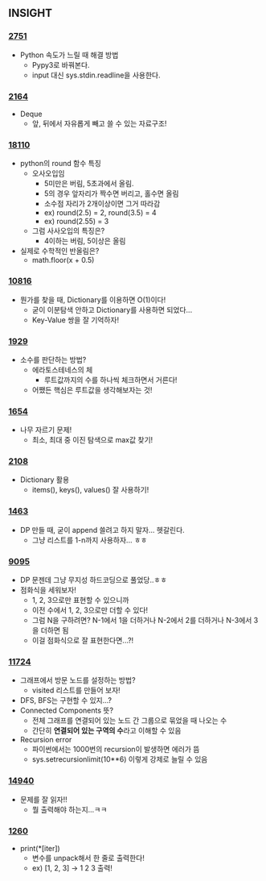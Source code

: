 ## INSIGHT
### [2751](https://github.com/lxxhanx/study/blob/main/codetest/boj/2_silver/2751.py)
- Python 속도가 느릴 때 해결 방법
    - Pypy3로 바꿔본다.
    - input 대신 sys.stdin.readline을 사용한다.

### [2164](https://github.com/lxxhanx/study/blob/main/codetest/boj/2_silver/2164.py)
- Deque
    - 앞, 뒤에서 자유롭게 빼고 쓸 수 있는 자료구조!

### [18110](https://github.com/lxxhanx/study/blob/main/codetest/boj/2_silver/18110.py)
- python의 round 함수 특징
    - 오사오입임
        - 5미만은 버림, 5초과에서 올림.
        - 5의 경우 앞자리가 짝수면 버리고, 홀수면 올림
        - 소수점 자리가 2개이상이면 그거 따라감
        - ex) round(2.5) = 2, round(3.5) = 4
        - ex) round(2.55) = 3
    - 그럼 사사오입의 특징은?
        - 4이하는 버림, 5이상은 올림
- 실제로 수학적인 반올림은?
    - math.floor(x + 0.5)

### [10816](https://github.com/lxxhanx/study/blob/main/codetest/boj/2_silver/10816.py)
- 뭔가를 찾을 때, Dictionary를 이용하면 O(1)이다!
    - 굳이 이분탐색 안하고 Dictionary를 사용하면 되었다...
    - Key-Value 쌍을 잘 기억하자!

### [1929](https://github.com/lxxhanx/study/blob/main/codetest/boj/2_silver/1929.py)
- 소수를 판단하는 방법?
    - 에라토스테네스의 체
        - 루트값까지의 수를 하나씩 체크하면서 거른다!
    - 어쨌든 핵심은 루트값을 생각해보자는 것!

### [1654](https://github.com/lxxhanx/study/blob/main/codetest/boj/2_silver/1654.py)
- 나무 자르기 문제!
    - 최소, 최대 중 이진 탐색으로 max값 찾기!

### [2108](https://github.com/lxxhanx/study/blob/main/codetest/boj/2_silver/2108.py)
- Dictionary 활용
    - items(), keys(), values() 잘 사용하기!

### [1463](https://github.com/lxxhanx/study/blob/main/codetest/boj/2_silver/1463.py)
- DP 만들 때, 굳이 append 쓸려고 하지 말자... 헷갈린다.
    - 그냥 리스트를 1-n까지 사용하자... ㅎㅎ

### [9095](https://github.com/lxxhanx/study/blob/main/codetest/boj/2_silver/9095.py)
- DP 문젠데 그냥 무지성 하드코딩으로 풀었당..ㅎㅎ
- 점화식을 세워보자!
    - 1, 2, 3으로만 표현할 수 있으니까
    - 이전 수에서 1, 2, 3으로만 더할 수 있다!
    - 그럼 N을 구하려면? N-1에서 1을 더하거나 N-2에서 2를 더하거나 N-3에서 3을 더하면 됨
    - 이걸 점화식으로 잘 표현한다면...?!

### [11724](https://github.com/lxxhanx/study/blob/main/codetest/boj/2_silver/11724.py)
- 그래프에서 방문 노드를 설정하는 방법?
    - visited 리스트를 만들어 보자!
- DFS, BFS는 구현할 수 있지...?
- Connected Components 뜻?
    - 전체 그래프를 연결되어 있는 노드 간 그룹으로 묶었을 때 나오는 수
    - 간단히 **연결되어 있는 구역의 수**라고 이해할 수 있음
- Recursion error
    - 파이썬에서는 1000번의 recursion이 발생하면 에러가 뜸
    - sys.setrecursionlimit(10**6) 이렇게 강제로 늘릴 수 있음

### [14940](https://github.com/lxxhanx/study/blob/main/codetest/boj/2_silver/14940.py)
- 문제를 잘 읽자!!
    - 뭘 출력해야 하는지...ㅋㅋ

### [1260](https://github.com/lxxhanx/study/blob/main/codetest/boj/2_silver/1260.py)
- print(*[iter])
    - 변수를 unpack해서 한 줄로 출력한다!
    - ex) [1, 2, 3] -> 1 2 3 출력!